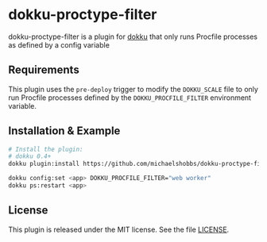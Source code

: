 # dokku-proctype-filter

dokku-proctype-filter is a plugin for [dokku][dokku] that only runs Procfile processes as defined by a config variable

## Requirements

This plugin uses the `pre-deploy` trigger to modify the `DOKKU_SCALE` file to only run Procfile processes defined by the `DOKKU_PROCFILE_FILTER` environment variable.

## Installation & Example

```sh
# Install the plugin:
# dokku 0.4+
dokku plugin:install https://github.com/michaelshobbs/dokku-proctype-filter.git

dokku config:set <app> DOKKU_PROCFILE_FILTER="web worker"
dokku ps:restart <app>
```

## License

This plugin is released under the MIT license. See the file [LICENSE](LICENSE).

[dokku]: https://github.com/progrium/dokku
